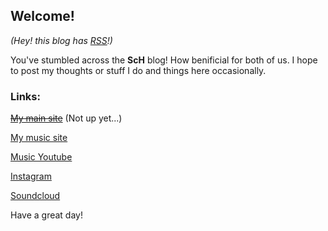 ## Welcome!

_(Hey! this blog has [RSS](https://sam-hildebrand.github.io/the-blog/feed.xml)!)_

You've stumbled across the **ScH** blog! How benificial for both of us. I hope to post my thoughts or stuff I do and things here occasionally.

### Links:

[~~My main site~~](https://sam-hildebrand.github.io) (Not up yet...)

[My music site](https://sam-hildebrand.github.io/Sam_HildebrandMusic/)

[Music Youtube](https://www.youtube.com/channel/UC7o5yXD-2vhfELrREXGvzvQ/)

[Instagram](https://www.instagram.com/sam__hildebrand/)

[Soundcloud](https://soundcloud.com/sam_hildebrandmusic)

Have a great day!
